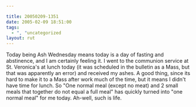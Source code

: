 ```yaml
---

title: 20050209-1351
date: 2005-02-09 18:51:00
tags:
  - ", "uncategorized
layout: rut
---
```


Today being Ash Wednesday means today is a day of fasting and
abstinence, and I am certainly feeling it.  I went to the communion
service at St. Veronica's at lunch today (it was scheduled in the
bulletin as a Mass, but that was apparently an error) and received
my ashes.  A good thing, since its hard to make it to a Mass after
work much of the time, but it means I didn't have time for lunch.
So "One normal meal (except no meat) and 2 small meals that together
do not equal a full meal" has quickly turned into "one normal meal"
for me today.  Ah-well, such is life.

